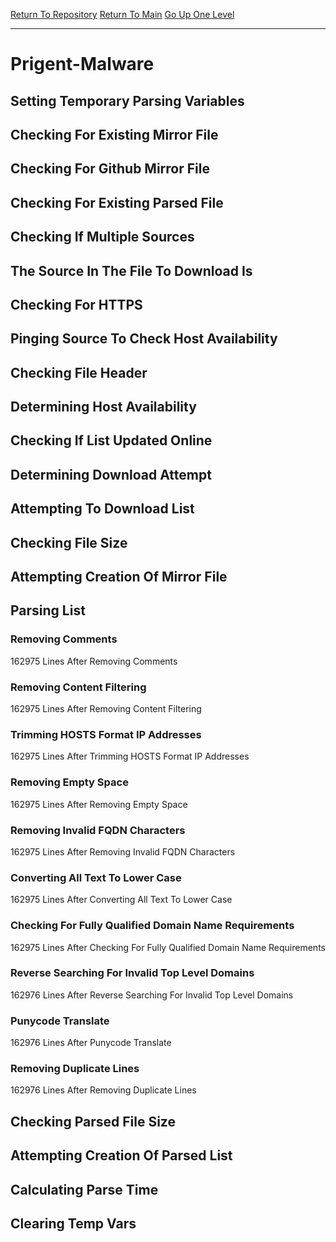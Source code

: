 [Return To Repository](https://github.com/bast69/piholeparser/)
[Return To Main](https://github.com/bast69/piholeparser/blob/master/RecentRunLogs/Mainlog.md)
[Go Up One Level](https://github.com/bast69/piholeparser/blob/master/RecentRunLogs/TopLevelScripts/30-Processing-External-Blacklists.md)
____________________________________
# Prigent-Malware
## Setting Temporary Parsing Variables
## Checking For Existing Mirror File
## Checking For Github Mirror File
## Checking For Existing Parsed File
## Checking If Multiple Sources
## The Source In The File To Download Is
## Checking For HTTPS
## Pinging Source To Check Host Availability
## Checking File Header
## Determining Host Availability
## Checking If List Updated Online
## Determining Download Attempt
## Attempting To Download List
## Checking File Size
## Attempting Creation Of Mirror File
## Parsing List
### Removing Comments
162975 Lines After Removing Comments
### Removing Content Filtering
162975 Lines After Removing Content Filtering
### Trimming HOSTS Format IP Addresses
162975 Lines After Trimming HOSTS Format IP Addresses
### Removing Empty Space
162975 Lines After Removing Empty Space
### Removing Invalid FQDN Characters
162975 Lines After Removing Invalid FQDN Characters
### Converting All Text To Lower Case
162975 Lines After Converting All Text To Lower Case
### Checking For Fully Qualified Domain Name Requirements
162975 Lines After Checking For Fully Qualified Domain Name Requirements
### Reverse Searching For Invalid Top Level Domains
162976 Lines After Reverse Searching For Invalid Top Level Domains
### Punycode Translate
162976 Lines After Punycode Translate
### Removing Duplicate Lines
162976 Lines After Removing Duplicate Lines
## Checking Parsed File Size
## Attempting Creation Of Parsed List
## Calculating Parse Time
## Clearing Temp Vars
